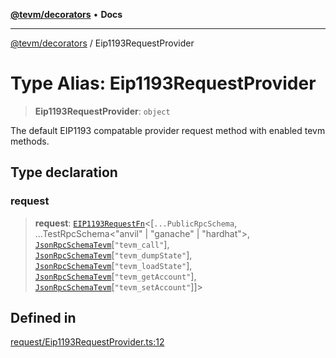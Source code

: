[**@tevm/decorators**](../README.md) • **Docs**

***

[@tevm/decorators](../globals.md) / Eip1193RequestProvider

# Type Alias: Eip1193RequestProvider

> **Eip1193RequestProvider**: `object`

The default EIP1193 compatable provider request method with enabled tevm methods.

## Type declaration

### request

> **request**: [`EIP1193RequestFn`](EIP1193RequestFn.md)\<[`...PublicRpcSchema`, ...TestRpcSchema\<"anvil" \| "ganache" \| "hardhat"\>, [`JsonRpcSchemaTevm`](JsonRpcSchemaTevm.md)\[`"tevm_call"`\], [`JsonRpcSchemaTevm`](JsonRpcSchemaTevm.md)\[`"tevm_dumpState"`\], [`JsonRpcSchemaTevm`](JsonRpcSchemaTevm.md)\[`"tevm_loadState"`\], [`JsonRpcSchemaTevm`](JsonRpcSchemaTevm.md)\[`"tevm_getAccount"`\], [`JsonRpcSchemaTevm`](JsonRpcSchemaTevm.md)\[`"tevm_setAccount"`\]]\>

## Defined in

[request/Eip1193RequestProvider.ts:12](https://github.com/evmts/tevm-monorepo/blob/main/packages/decorators/src/request/Eip1193RequestProvider.ts#L12)
